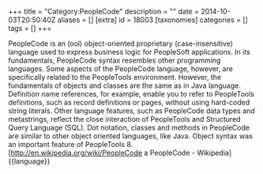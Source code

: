 +++
title = "Category:PeopleCode"
description = ""
date = 2014-10-03T20:50:40Z
aliases = []
[extra]
id = 18003
[taxonomies]
categories = []
tags = []
+++

PeopleCode is an (ool) object-oriented proprietary (case-insensitive) language used to express business logic for PeopleSoft applications. In its fundamentals, PeopleCode syntax resembles other programming languages. Some aspects of the PeopleCode language, however, are specifically related to the PeopleTools environment. However, the fundamentals of objects and classes are the same as in Java language. Definition name references, for example, enable you to refer to PeopleTools definitions, such as record definitions or pages, without using hard-coded string literals. Other language features, such as PeopleCode data types and metastrings, reflect the close interaction of PeopleTools and Structured Query Language (SQL). Dot notation, classes and methods in PeopleCode are similar to other object oriented languages, like Java. Object syntax was an important feature of PeopleTools 8.[http://en.wikipedia.org/wiki/PeopleCode a PeopleCode - Wikipedia]
{{language}}
